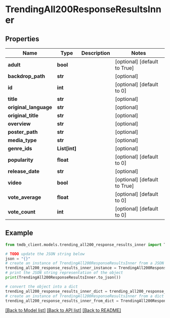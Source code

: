 # TrendingAll200ResponseResultsInner


## Properties

Name | Type | Description | Notes
------------ | ------------- | ------------- | -------------
**adult** | **bool** |  | [optional] [default to True]
**backdrop_path** | **str** |  | [optional] 
**id** | **int** |  | [optional] [default to 0]
**title** | **str** |  | [optional] 
**original_language** | **str** |  | [optional] 
**original_title** | **str** |  | [optional] 
**overview** | **str** |  | [optional] 
**poster_path** | **str** |  | [optional] 
**media_type** | **str** |  | [optional] 
**genre_ids** | **List[int]** |  | [optional] 
**popularity** | **float** |  | [optional] [default to 0]
**release_date** | **str** |  | [optional] 
**video** | **bool** |  | [optional] [default to True]
**vote_average** | **float** |  | [optional] [default to 0]
**vote_count** | **int** |  | [optional] [default to 0]

## Example

```python
from tmdb_client.models.trending_all200_response_results_inner import TrendingAll200ResponseResultsInner

# TODO update the JSON string below
json = "{}"
# create an instance of TrendingAll200ResponseResultsInner from a JSON string
trending_all200_response_results_inner_instance = TrendingAll200ResponseResultsInner.from_json(json)
# print the JSON string representation of the object
print(TrendingAll200ResponseResultsInner.to_json())

# convert the object into a dict
trending_all200_response_results_inner_dict = trending_all200_response_results_inner_instance.to_dict()
# create an instance of TrendingAll200ResponseResultsInner from a dict
trending_all200_response_results_inner_from_dict = TrendingAll200ResponseResultsInner.from_dict(trending_all200_response_results_inner_dict)
```
[[Back to Model list]](../README.md#documentation-for-models) [[Back to API list]](../README.md#documentation-for-api-endpoints) [[Back to README]](../README.md)


